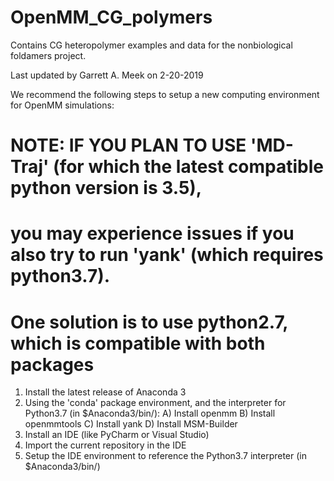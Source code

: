 # OpenMM_CG_polymers
Contains CG heteropolymer examples and data for the nonbiological foldamers project.

Last updated by Garrett A. Meek on 2-20-2019

We recommend the following steps to setup a new computing environment for OpenMM simulations:

# NOTE: IF YOU PLAN TO USE 'MD-Traj' (for which the latest compatible python version is 3.5),
# you may experience issues if you also try to run 'yank' (which requires python3.7).
# One solution is to use python2.7, which is compatible with both packages

1.  Install the latest release of Anaconda 3
2.  Using the 'conda' package environment, and the interpreter for Python3.7 (in $Anaconda3/bin/):
    A) Install openmm
    B) Install openmmtools
    C) Install yank
    D) Install MSM-Builder
3.  Install an IDE (like PyCharm or Visual Studio)
4.  Import the current repository in the IDE
5.  Setup the IDE environment to reference the Python3.7 interpreter (in $Anaconda3/bin/)
